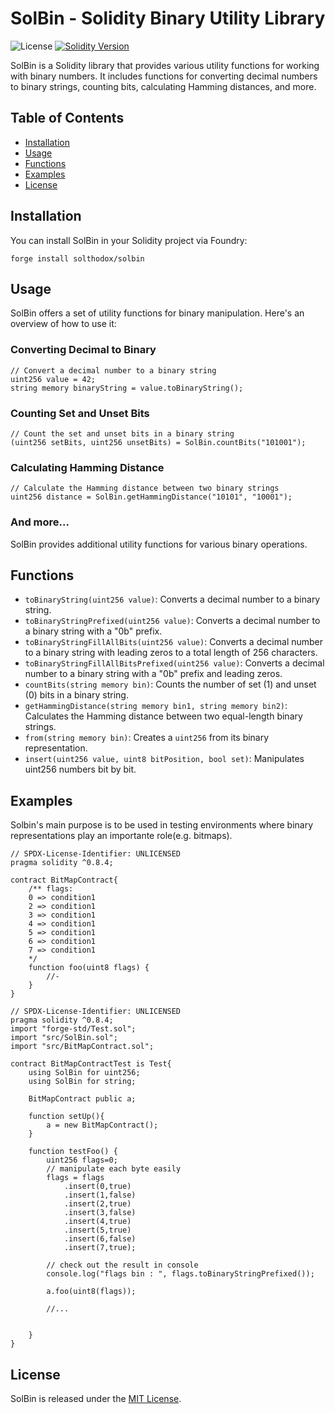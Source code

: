 # SolBin - Solidity Binary Utility Library

![License](https://img.shields.io/badge/license-MIT-blue)
[![Solidity Version](https://img.shields.io/badge/solidity-%5E0.8.4-brightgreen)](https://soliditylang.org/)

SolBin is a Solidity library that provides various utility functions for working with binary numbers. It includes functions for converting decimal numbers to binary strings, counting bits, calculating Hamming distances, and more.

## Table of Contents

- [Installation](#installation)
- [Usage](#usage)
- [Functions](#functions)
- [Examples](#examples)
- [License](#license)

## Installation

You can install SolBin in your Solidity project via Foundry:

```shell
forge install solthodox/solbin
```

## Usage

SolBin offers a set of utility functions for binary manipulation. Here's an overview of how to use it:

### Converting Decimal to Binary

```solidity
// Convert a decimal number to a binary string
uint256 value = 42;
string memory binaryString = value.toBinaryString();
```

### Counting Set and Unset Bits

```solidity
// Count the set and unset bits in a binary string
(uint256 setBits, uint256 unsetBits) = SolBin.countBits("101001");
```

### Calculating Hamming Distance

```solidity
// Calculate the Hamming distance between two binary strings
uint256 distance = SolBin.getHammingDistance("10101", "10001");
```

### And more...

SolBin provides additional utility functions for various binary operations.

## Functions

- `toBinaryString(uint256 value)`: Converts a decimal number to a binary string.
- `toBinaryStringPrefixed(uint256 value)`: Converts a decimal number to a binary string with a "0b" prefix.
- `toBinaryStringFillAllBits(uint256 value)`: Converts a decimal number to a binary string with leading zeros to a total length of 256 characters.
- `toBinaryStringFillAllBitsPrefixed(uint256 value)`: Converts a decimal number to a binary string with a "0b" prefix and leading zeros.
- `countBits(string memory bin)`: Counts the number of set (1) and unset (0) bits in a binary string.
- `getHammingDistance(string memory bin1, string memory bin2)`: Calculates the Hamming distance between two equal-length binary strings.
- `from(string memory bin)`: Creates a `uint256` from its binary representation.
- `insert(uint256 value, uint8 bitPosition, bool set)`: Manipulates uint256 numbers bit by bit.

## Examples

Solbin's main purpose is to be used in testing environments where binary representations play an importante role(e.g. bitmaps).

```solidity
// SPDX-License-Identifier: UNLICENSED
pragma solidity ^0.8.4;

contract BitMapContract{
    /** flags:
    0 => condition1
    2 => condition1
    3 => condition1
    4 => condition1
    5 => condition1
    6 => condition1
    7 => condition1
    */
    function foo(uint8 flags) {
        //-
    }
}

```

```solidity
// SPDX-License-Identifier: UNLICENSED
pragma solidity ^0.8.4;
import "forge-std/Test.sol";
import "src/SolBin.sol";
import "src/BitMapContract.sol";

contract BitMapContractTest is Test{
    using SolBin for uint256;
    using SolBin for string;

    BitMapContract public a;

    function setUp(){
        a = new BitMapContract();
    }

    function testFoo() {
        uint256 flags=0;
        // manipulate each byte easily
        flags = flags
            .insert(0,true)
            .insert(1,false)
            .insert(2,true)
            .insert(3,false)
            .insert(4,true)
            .insert(5,true)
            .insert(6,false)
            .insert(7,true);

        // check out the result in console
        console.log("flags bin : ", flags.toBinaryStringPrefixed());

        a.foo(uint8(flags));

        //...


    }
}

```

## License

SolBin is released under the [MIT License](LICENSE).
